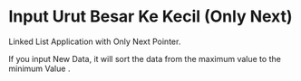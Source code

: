 # Input Urut Besar Ke Kecil (Only Next)
Linked List Application with Only Next Pointer.

If you input New Data, it will sort the data from the maximum value to the minimum Value .
